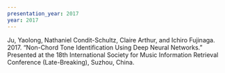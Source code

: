 ```yaml
---
presentation_year: 2017
year: 2017
---
```


Ju, Yaolong, Nathaniel Condit-Schultz, Claire Arthur, and Ichiro Fujinaga. 2017. “Non-Chord Tone Identification Using Deep Neural Networks.” Presented at the 18th International Society for Music Information Retrieval Conference (Late-Breaking), Suzhou, China.